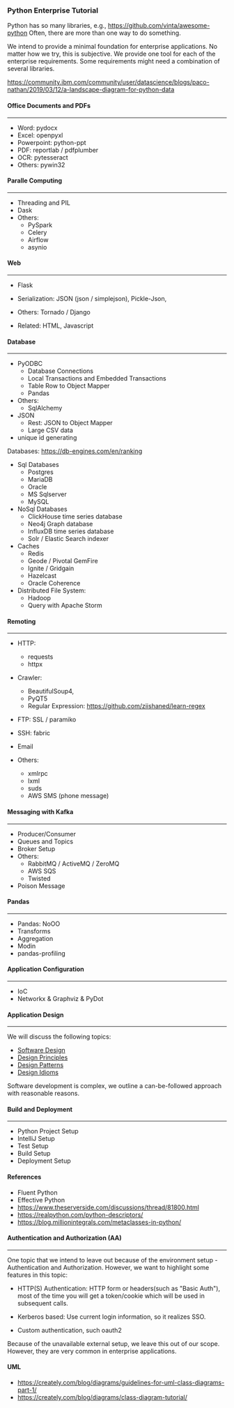 ### Python Enterprise Tutorial

Python has so many libraries, e.g.,
https://github.com/vinta/awesome-python
Often, there are more than one way to do something.

We intend to provide a minimal foundation for enterprise applications. No
matter how we try, this is subjective. We provide one tool for each of the
enterprise requirements. Some requirements might need a combination
of several libraries.

https://community.ibm.com/community/user/datascience/blogs/paco-nathan/2019/03/12/a-landscape-diagram-for-python-data


#### Office Documents and PDFs
___
- Word: pydocx
- Excel: openpyxl
- Powerpoint: python-ppt
- PDF: reportlab / pdfplumber
- OCR: pytesseract
- Others: pywin32

#### Paralle Computing
___
- Threading and PIL
- Dask
- Others: 
    - PySpark
    - Celery 
    - Airflow 
    - asynio

#### Web
___
- Flask
- Serialization: JSON (json / simplejson), Pickle-Json, 

- Others: Tornado / Django
- Related: HTML, Javascript

#### Database
___
- PyODBC
    - Database Connections
    - Local Transactions and Embedded Transactions
    - Table Row to Object Mapper
    - Pandas
- Others: 
    - SqlAlchemy
- JSON
    - Rest: JSON to Object Mapper
    - Large CSV data
- unique id generating
    
Databases:
https://db-engines.com/en/ranking
- Sql Databases
    - Postgres
    - MariaDB
    - Oracle
    - MS Sqlserver
    - MySQL 
- NoSql Databases
    - ClickHouse time series database
    - Neo4j Graph database
    - InfluxDB time series database
    - Solr / Elastic Search indexer
- Caches
    - Redis
    - Geode / Pivotal GemFire
    - Ignite / Gridgain
    - Hazelcast
    - Oracle Coherence
- Distributed File System:
    - Hadoop
    - Query with Apache Storm

#### Remoting
___
- HTTP: 
    - requests
    - httpx

- Crawler: 
    - BeautifulSoup4, 
    - PyQT5
    - Regular Expression: https://github.com/ziishaned/learn-regex

- FTP: SSL / paramiko
- SSH: fabric
- Email
- Others:
    - xmlrpc
    - lxml
    - suds
    - AWS SMS (phone message)

#### Messaging with Kafka
___
- Producer/Consumer
- Queues and Topics
- Broker Setup
- Others:
    - RabbitMQ / ActiveMQ / ZeroMQ
    - AWS SQS
    - Twisted
- Poison Message

#### Pandas
___
- Pandas: NoOO
- Transforms
- Aggregation
- Modin
- pandas-profiling

#### Application Configuration
___
- IoC
- Networkx & Graphviz & PyDot

#### Application Design 
___  
We will discuss the following topics:
- [Software Design](chapter_09_design/software_engineering.md)
- [Design Principles](chapter_09_design/docs/design_principles.md)
- [Design Patterns](chapter_09_design/docs/design_patterns.md)
- [Design Idioms](chapter_09_design/docs/design_idioms.md)

Software development is complex, we outline a can-be-followed approach with reasonable reasons.


#### Build and Deployment
___
- Python Project Setup
- IntelliJ Setup
- Test Setup
- Build Setup
- Deployment Setup


#### References

- Fluent Python
- Effective Python
- https://www.theserverside.com/discussions/thread/81800.html
- https://realpython.com/python-descriptors/
- https://blog.millionintegrals.com/metaclasses-in-python/

#### Authentication and Authorization (AA)
___
One topic that we intend to leave out because of the environment setup - 
Authentication and Authorization. However, we want to highlight some
features in this topic:
- HTTP(S) Authentication: HTTP form or headers(such as "Basic Auth"), most of 
  the time you will get a token/cookie which will be used in subsequent calls.
  
- Kerberos based: Use current login information, so it realizes SSO.

- Custom authentication, such oauth2

Because of the unavailable external setup, we leave this out of our scope.
However, they are very common in enterprise applications.


#### UML

- https://creately.com/blog/diagrams/guidelines-for-uml-class-diagrams-part-1/
- https://creately.com/blog/diagrams/class-diagram-tutorial/

